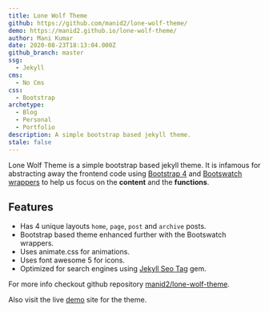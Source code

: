 ```yaml
---
title: Lone Wolf Theme
github: https://github.com/manid2/lone-wolf-theme/
demo: https://manid2.github.io/lone-wolf-theme/
author: Mani Kumar
date: 2020-08-23T18:13:04.000Z
github_branch: master
ssg:
  - Jekyll
cms:
  - No Cms
css:
  - Bootstrap
archetype:
  - Blog
  - Personal
  - Portfolio
description: A simple bootstrap based jekyll theme.
stale: false
---
```


Lone Wolf Theme is a simple bootstrap based jekyll theme.
It is infamous for abstracting away the frontend code using [Bootstrap 4][bs4]
and [Bootswatch wrappers][bootswatch] to help us focus on the **content** and
the **functions**.

## Features

- Has 4 unique layouts `home`, `page`, `post` and `archive` posts.
- Bootstrap based theme enhanced further with the Bootswatch wrappers.
- Uses animate.css for animations.
- Uses font awesome 5 for icons.
- Optimized for search engines using [Jekyll Seo Tag][jst] gem.

For more info checkout github repository [manid2/lone-wolf-theme][lwt_git_repo].

Also visit the live [demo][lwt_live_demo] site for the theme.

<!-- External links -->
[jekyll]: https://jekyllrb.com/
[bs4]: https://getbootstrap.com/
[bootswatch]: https://bootswatch.com/
[jst]: https://github.com/jekyll/jekyll-seo-tag
[lwt_git_repo]: https://github.com/manid2/lone-wolf-theme/
[lwt_live_demo]: https://manid2.github.io/lone-wolf-theme/

